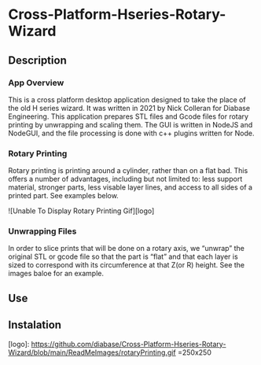 # Cross-Platform-Hseries-Rotary-Wizard

## Description
### App Overview
This is a cross platform desktop application designed to take the place of the old H series wizard. It was written in 2021 by Nick Colleran for Diabase Engineering.
This application prepares STL files and Gcode files for rotary printing by unwrapping and scaling them. The GUI is written in NodeJS and NodeGUI, and the file processing is done with c++ plugins written for Node.
### Rotary Printing
Rotary printing is printing around a cylinder, rather than on a flat bad. This offers a number of advantages, including but not limited to: less support material, stronger parts, less visable layer lines, and access to all sides of a printed part. See examples below.

![Unable To Display Rotary Printing Gif][logo]

### Unwrapping Files
In order to slice prints that will be done on a rotary axis, we “unwrap” the original STL or gcode file so that the part is “flat” and that each layer is sized to correspond with its circumference at that Z(or R) height. See the images baloe for an example. 
## Use

## Instalation


[logo]: https://github.com/diabase/Cross-Platform-Hseries-Rotary-Wizard/blob/main/ReadMeImages/rotaryPrinting.gif =250x250
